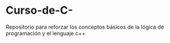 # Curso-de-C-
Repositorio para reforzar los conceptos básicos de la lógica de programación y el lenguaje c++
